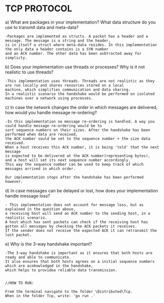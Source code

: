 # TCP PROTOCOL

a) What are packages in your implementation? What data structure do you use to transmit data and meta-data?

    -Packages are implemented as structs. A packet has a header and a message. The message is a string and the header,
    is in itself a struct where meta-data resides. In this implementation the only data a header contains is a SYN number
    and an ACK number. The other data has been asbtracted away for simplicty.

b) Does your implementation use threads or processes? Why is it not realistic to use threads?

    -This implementation uses threads. Threads are not realistic as they are run locally and shares resources stored on a local
    machine, which simplifies communication and data sharing. 
    In a realistic scenario the handshake would be performed on isolated machines over a network using processes.

c) In case the network changes the order in which messages are delivered, how would you handle message re-ordering?

    -In this implementation no message re-ordering is handled. A way you could handle message re-ordering would be to 
    sort sequence numbers on their sizes. After the handshake has been performed when data are received, 
    the ACK number sould be set to the sequence number + the size data received. 
    When a host receives this ACK number, it is being 'told' that the next message 
    is expected to be delivered at the ACK number(representing bytes), 
    and a host will set its next sequence number accordingly. 
    This way the sequence number can be used to keep track of which messages arrived in which order.

    Our implementation stops after the handshake has been performed however.

d) In case messages can be delayed or lost, how does your implementation handle message loss?

    - This implementation does not account for message loss, but as explained in the question above, 
    a receiving host will send an ACK number to the sending host, in a realistic scenario. 
    A host which has sent packets can check if the receiving host has gotten all messages by checking the ACK packets it receives.
    If the sender does not receive the expected ACK it can retransmit the lost packet.

e) Why is the 3-way handshake important?

    -The 3-way handshake is important as it ensures that both hosts are ready and able to communicate.
    It also ensures that both hosts agrees on a initial sequence numbers which are acnkowledged in the handshake, 
    which helps to providea reliable data transmission.

    
    //HOW TO RUN:

    From the terminal navigate to the folder \Distributed\Tcp.   
    When in the folder Tcp, write: 'go run .'
